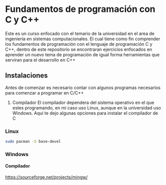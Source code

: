 # Fundamentos de programación con C y C++

Este es un curso enfocado con el temario de la universidad
en el area de ingeniería en sistemas computacionales.
El cual tiene como fin comprender los fundamentos de programación
con el lenguaje de programación C y C++, dentro de este repositorio
se encontraran ejercicios enfocados en aprender un nuevo tema
de programación de igual forma herramientas que serviran para
el desarrollo en C++

## Instalaciones

Antes de comenzar es necesario contar con algunos
programas necesarios para comenzar a programar en C/C++

1. Compilador
   El compilador dependera del sistema operativo en el que
   estes programando, en mi caso uso Linux, aunque en la universidad
   uso Windows. Aqui te dejo algunas opciones para instalar el compilador de C

### Linux

```bash
sudo pacman -S base-devel
```

### Windows

#### Compilador

https://sourceforge.net/projects/mingw/
